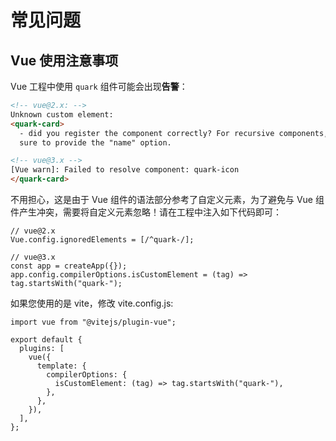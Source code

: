 # 常见问题

## Vue 使用注意事项

Vue 工程中使用 `quark` 组件可能会出现**告警**：

```html
<!-- vue@2.x: -->
Unknown custom element:
<quark-card>
  - did you register the component correctly? For recursive components, make
  sure to provide the "name" option.

<!-- vue@3.x -->
[Vue warn]: Failed to resolve component: quark-icon
</quark-card>
```

不用担心，这是由于 Vue 组件的语法部分参考了自定义元素，为了避免与 Vue 组件产生冲突，需要将自定义元素忽略！请在工程中注入如下代码即可：

```tsx
// vue@2.x
Vue.config.ignoredElements = [/^quark-/];

// vue@3.x
const app = createApp({});
app.config.compilerOptions.isCustomElement = (tag) => tag.startsWith("quark-");
```

如果您使用的是 vite，修改 vite.config.js:

```tsx
import vue from "@vitejs/plugin-vue";

export default {
  plugins: [
    vue({
      template: {
        compilerOptions: {
          isCustomElement: (tag) => tag.startsWith("quark-"),
        },
      },
    }),
  ],
};
```
